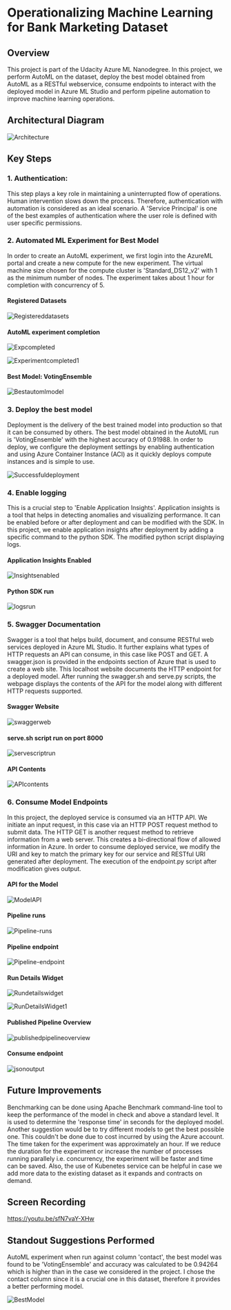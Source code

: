 
# Operationalizing Machine Learning for Bank Marketing Dataset

## Overview 
This project is part of the Udacity Azure ML Nanodegree. In this project, we perform AutoML on the dataset, deploy the best model obtained from AutoML as a RESTful webservice, consume endpoints to interact with the deployed model in Azure ML Studio and perform pipeline automation to improve machine learning operations.

## Architectural Diagram
![Architecture](Architecture.png)

## Key Steps

### 1. Authentication: 
This step plays a key role in maintaining a uninterrupted flow of operations. Human intervention slows down the process. Therefore, authentication with automation is considered as an ideal scenario. A 'Service Principal' is one of the best examples of authentication where the user role is defined with user specific permissions.

### 2. Automated ML Experiment for Best Model
In order to create an AutoML experiment, we first login into the AzureML portal and create a new compute for the new experiment. The virtual machine size chosen for the compute cluster is 'Standard_DS12_v2' with 1 as the minimum number of nodes. The experiment takes about 1 hour for completion with concurrency of 5. 

#### Registered Datasets

![Registereddatasets](Registereddatasets.png)

#### AutoML experiment completion

![Expcompleted](Expcompleted.png)

![Experimentcompleted1](Experimentcompleted1.png)

#### Best Model: VotingEnsemble

![Bestautomlmodel](Bestautomlmodel.png)

### 3. Deploy the best model
Deployment is the delivery of the best trained model into production so that it can be consumed by others. The best model obtained in the AutoML run is 'VotingEnsemble' with the highest accuracy of 0.91988. In order to deploy, we configure the deployment settings by enabling authentication and using Azure Container Instance (ACI) as it quickly deploys compute instances and is simple to use.

![Successfuldeployment](Successfuldeployment.png)

### 4. Enable logging
This is a crucial step to 'Enable Application Insights'. Application insights is a tool that helps in detecting anomalies and visualizing performance. It can be enabled before or after deployment and can be modified with the SDK. In this project, we enable application insights after deployment by adding a specific command to the python SDK. The modified python script displaying logs.

#### Application Insights Enabled

![Insightsenabled](Insightsenabled.png)

#### Python SDK run

![logsrun](logsrun.png)

### 5. Swagger Documentation
Swagger is a tool that helps build, document, and consume RESTful web services deployed in Azure ML Studio. It further explains what types of HTTP requests an API can consume, in this case like POST and GET. A swagger.json is provided in the endpoints section of Azure that is used to create a web site. This localhost website documents the HTTP endpoint for a deployed model. After running the swagger.sh and serve.py scripts, the webpage displays the contents of the API for the model along with different HTTP requests supported.

#### Swagger Website 

![swaggerweb](swaggerweb.png)

#### serve.sh script run on port 8000

![servescriptrun](servescriptrun.png)

#### API Contents

![APIcontents](APIcontents.png)

### 6. Consume Model Endpoints

In this project, the deployed service is consumed via an HTTP API. We initiate an input request, in this case via an HTTP POST request method to submit data. The HTTP GET is another request method to retrieve information from a web server. This creates a bi-directional flow of allowed information in Azure. 
In order to consume deployed service, we modify the URI and key to match the primary key for our service and RESTful URI generated after deployment. The execution of the endpoint.py script after modification gives output.

#### API for the Model

![ModelAPI](ModelAPI.png)

#### Pipeline runs

![Pipeline-runs](Pipeline-runs.png)

#### Pipeline endpoint

![Pipeline-endpoint](Pipeline-endpoint.png)

#### Run Details Widget

![Rundetailswidget](Rundetailswidget.png)

![RunDetailsWidget1](RunDetailsWidget1.png)

#### Published Pipeline Overview

![publishedpipelineoverview](publishedpipelineoverview.png)

#### Consume endpoint

![jsonoutput](jsonoutput.png)

## Future Improvements
Benchmarking can be done using Apache Benchmark command-line tool to keep the performance of the model in check and above a standard level. It is used to determine the 'response time' in seconds for the deployed model. Another suggestion would be to try different models to get the best possible one. This couldn't be done due to cost incurred by using the Azure account. 
The time taken for the experiment was approximately an hour. If we reduce the duration for the experiment or increase the number of processes running parallely i.e. concurrency, the experiment will be faster and time can be saved. Also, the use of Kubenetes service can be helpful in case we add more data to the existing dataset as it expands and contracts on demand. 

## Screen Recording
https://youtu.be/sfN7vaY-XHw

## Standout Suggestions Performed
AutoML experiment when run against column 'contact', the best model was found to be 'VotingEnsemble' and accuracy was calculated to be 0.94264 which is higher than in the case we considered in the project.
I chose the contact column since it is a crucial one in this dataset, therefore it provides a better performing model.

![BestModel](BestModel.png)
